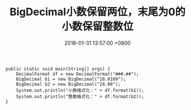 ﻿---
title: BigDecimal小数保留两位，末尾为0的小数保留整数位
date: 2018-01-31 13:57:00 +0800
layout: post
permalink: /blog/2018/01/31/BigDecimal小数保留两位，末尾为0的小数保留整数位.html
categories:
  - 问题一箩筐
tags:
  - JAVA
  - BigDecimal
---

```
public static void main(String[] args) {
	DecimalFormat df = new DecimalFormat("###.##");
    BigDecimal b1 = new BigDecimal("28.0109");
    BigDecimal b2 = new BigDecimal("28.00");
    System.out.println("小数格式化：" + df.format(b1));
    System.out.println("整数格式化：" + df.format(b2));
}
```
